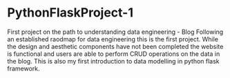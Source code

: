 # PythonFlaskProject-1
First project on the path to understanding data engineering - Blog 
Following an established raodmap for data engineering this is the first project. While the design and aesthetic components have not been completed the website is 
functional and users are able to perform CRUD operations on the data in the blog. 
This is also my first introduction to data modelling in python flask framework.
